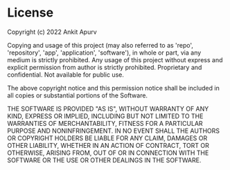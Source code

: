 # License

Copyright (c) 2022 Ankit Apurv

Copying and usage of this project (may also referred to as 'repo', 'repository', 'app', 'application', 'software'), in whole or part, via any medium is strictly prohibited.
Any usage of this project without express and explicit permission from author is strictly prohibited.
Proprietary and confidential. Not available for public use.

The above copyright notice and this permission notice shall be included in all
copies or substantial portions of the Software.

THE SOFTWARE IS PROVIDED "AS IS", WITHOUT WARRANTY OF ANY KIND, EXPRESS OR
IMPLIED, INCLUDING BUT NOT LIMITED TO THE WARRANTIES OF MERCHANTABILITY,
FITNESS FOR A PARTICULAR PURPOSE AND NONINFRINGEMENT. IN NO EVENT SHALL THE
AUTHORS OR COPYRIGHT HOLDERS BE LIABLE FOR ANY CLAIM, DAMAGES OR OTHER
LIABILITY, WHETHER IN AN ACTION OF CONTRACT, TORT OR OTHERWISE, ARISING FROM,
OUT OF OR IN CONNECTION WITH THE SOFTWARE OR THE USE OR OTHER DEALINGS IN THE
SOFTWARE.
